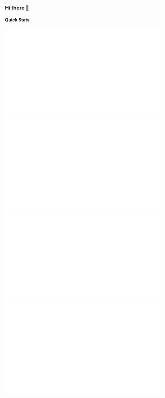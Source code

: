 ### Hi there 👋
#### Quick Stats
![](https://raw.githubusercontent.com/shaunburch/github-stats/master/generated/overview.svg#gh-dark-mode-only)
![](https://raw.githubusercontent.com/shaunburch/github-stats/master/generated/overview.svg#gh-light-mode-only)![](https://raw.githubusercontent.com/shaunburch/github-stats/master/generated/languages.svg#gh-dark-mode-only)
![](https://raw.githubusercontent.com/shaunburch/github-stats/master/generated/languages.svg#gh-light-mode-only)




<!--
**shaunburch/shaunburch** is a ✨ _special_ ✨ repository because its `README.md` (this file) appears on your GitHub profile.

Here are some ideas to get you started:

- 🔭 I’m currently working on ...
- 🌱 I’m currently learning ...
- 👯 I’m looking to collaborate on ...
- 🤔 I’m looking for help with ...
- 💬 Ask me about ...
- 📫 How to reach me: ...
- 😄 Pronouns: ...
- ⚡ Fun fact: ...
-->
